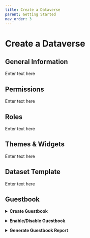 ```yaml
---
title: Create a Dataverse
parent: Getting Started
nav_order: 3
---
```

<script src="https://unpkg.com/vanilla-back-to-top@7.2.1/dist/vanilla-back-to-top.min.js"></script>
<script>addBackToTop({
  diameter: 56,
  backgroundColor: 'rgb(75, 156, 211)',
  textColor: '#fff'
})</script>

# Create a Dataverse

## General Information

Enter text here

## Permissions

Enter text here

## Roles

Enter text here

## Themes & Widgets

Enter text here

## Dataset Template

Enter text here

## Guestbook

<details>
  <summary><strong>Create Guestbook</strong></summary><br>
  Descriptive text about this section.  
</details>
<p></p>

<details>
  <summary><strong>Enable/Disable Guestbook</strong></summary><br>
  Descriptive text about this section.  
</details>
<p></p>

<details>
  <summary><strong>Generate Guestbook Report</strong></summary><br>
  Descriptive text about this section.  
</details>
<p></p>
